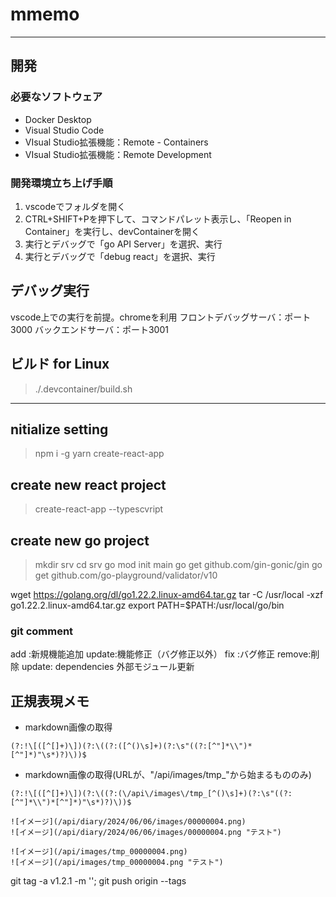 # mmemo

----------------------------------------------------------------
## 開発

### 必要なソフトウェア
* Docker Desktop
* Visual Studio Code
* VIsual Studio拡張機能：Remote - Containers
* VIsual Studio拡張機能：Remote Development

### 開発環境立ち上げ手順
1. vscodeでフォルダを開く
2. CTRL+SHIFT+Pを押下して、コマンドパレット表示し、「Reopen in Container」を実行し、devContainerを開く
3. 実行とデバッグで「go API Server」を選択、実行
4. 実行とデバッグで「debug react」を選択、実行

## デバッグ実行
vscode上での実行を前提。chromeを利用
フロントデバッグサーバ：ポート3000
バックエンドサーバ：ポート3001

## ビルド for Linux
> ./.devcontainer/build.sh

-------------------------------------------------------------

## nitialize setting
> npm i -g yarn create-react-app

## create new react project
> create-react-app --typescvript

## create new go project
> mkdir srv
> cd srv
> go mod init main
> go get github.com/gin-gonic/gin
> go get github.com/go-playground/validator/v10

wget https://golang.org/dl/go1.22.2.linux-amd64.tar.gz
tar -C /usr/local -xzf go1.22.2.linux-amd64.tar.gz
export PATH=$PATH:/usr/local/go/bin

### git comment
add   :新規機能追加
update:機能修正（バグ修正以外）
fix   :バグ修正
remove:削除
update: dependencies
  外部モジュール更新

## 正規表現メモ

* markdown画像の取得
```
(?:!\[([^[]+)\])(?:\((?:([^()\s]+)(?:\s"((?:[^"]*\\")*[^"]*)"\s*)?)\))$
```

* markdown画像の取得(URLが、"/api/images/tmp_"から始まるもののみ)
```
(?:!\[([^[]+)\])(?:\((?:(\/api\/images\/tmp_[^()\s]+)(?:\s"((?:[^"]*\\")*[^"]*)"\s*)?)\))$
```

```
![イメージ](/api/diary/2024/06/06/images/00000004.png)
![イメージ](/api/diary/2024/06/06/images/00000004.png "テスト")

![イメージ](/api/images/tmp_00000004.png)
![イメージ](/api/images/tmp_00000004.png "テスト")
```

git tag -a v1.2.1 -m ''; git push origin --tags
